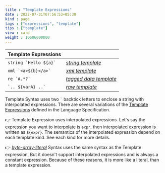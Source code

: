 ```yaml
---
title : "Template Expressions"
date : 2022-07-31T07:56:53+05:30
kind : page 
tags : ["expressions", "template"]
tips : ["template"]
view : card
weight : 10606000000
---
```


|Template Expressions||
|---|---|
|``string `Hello ${a}` ``   |[*string template*](/tags/string-template/ "Constructs String values")|
|`` xml `<a>${b}</a>` ``    |[*xml template*](/tags/xml-template/ "Constructs XML values")|
|``re `A.*?` ``             |[*tagged data template*](/tags/tagged-data-template/ "Constructs tagged data values") |
|`` `.. ${varA} ..` ``      |[*raw template*](/tags/raw-template/ "Constructs object values that subtype of **object:RawTemplate**")|

<!--more-->

Template Syntax uses two `` ` `` backtick letters to enclose a string with interpolated expressions. There are several variations of the [Template Expressions](https://ballerina.io/spec/lang/2022R1/#section_6.6) defined in the Language Specification. 

👉 Template Expression uses interpolated expressions. Let's say the expression you want to interpolate is `expr`, then interpolated expression is written as `${expr}`. The semantics of the interpolated expression depend on each template kind. See each kind for more details. 

👉 [*byte-array-literal*](/tags/byte-array-literal/) Syntax uses the same syntax as the Template expression, But it doesn't support interpolated expressions and is always a constant expression. Because of these reasons, it is more like a literal, than a template expression.   
<br/>
